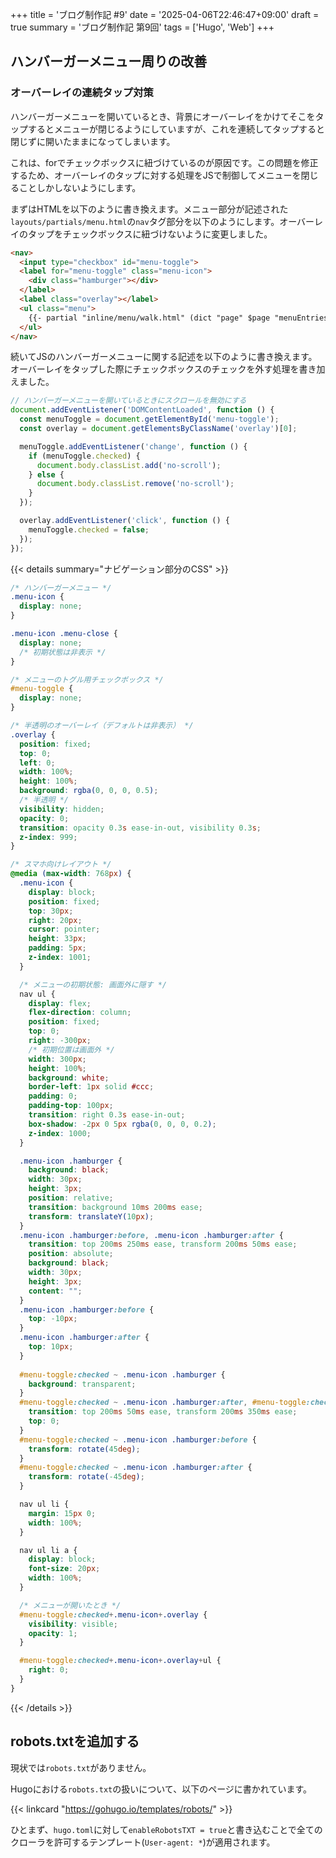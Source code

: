 +++
title = 'ブログ制作記 #9'
date = '2025-04-06T22:46:47+09:00'
draft = true
summary = 'ブログ制作記 第9回'
tags = ['Hugo', 'Web']
+++

## ハンバーガーメニュー周りの改善
### オーバーレイの連続タップ対策
ハンバーガーメニューを開いているとき、背景にオーバーレイをかけてそこをタップするとメニューが閉じるようにしていますが、これを連続してタップすると閉じずに開いたままになってしまいます。

これは、forでチェックボックスに紐づけているのが原因です。この問題を修正するため、オーバーレイのタップに対する処理をJSで制御してメニューを閉じることしかしないようにします。

まずはHTMLを以下のように書き換えます。メニュー部分が記述された`layouts/partials/menu.html`の`nav`タグ部分を以下のようにします。オーバーレイのタップをチェックボックスに紐づけないように変更しました。

```html {name="layouts/partials/menu.html"}
<nav>
  <input type="checkbox" id="menu-toggle">
  <label for="menu-toggle" class="menu-icon">
    <div class="hamburger"></div>
  </label>
  <label class="overlay"></label>
  <ul class="menu">
    {{- partial "inline/menu/walk.html" (dict "page" $page "menuEntries" .) }}
  </ul>
</nav>
```

続いてJSのハンバーガーメニューに関する記述を以下のように書き換えます。オーバーレイをタップした際にチェックボックスのチェックを外す処理を書き加えました。

```js {name="assets/js/main.js"}
// ハンバーガーメニューを開いているときにスクロールを無効にする
document.addEventListener('DOMContentLoaded', function () {
  const menuToggle = document.getElementById('menu-toggle');
  const overlay = document.getElementsByClassName('overlay')[0];

  menuToggle.addEventListener('change', function () {
    if (menuToggle.checked) {
      document.body.classList.add('no-scroll');
    } else {
      document.body.classList.remove('no-scroll');
    }
  });

  overlay.addEventListener('click', function () {
    menuToggle.checked = false;
  });
});
```

{{< details summary="ナビゲーション部分のCSS" >}}

```css {name="assets/css/main.css"}
/* ハンバーガーメニュー */
.menu-icon {
  display: none;
}

.menu-icon .menu-close {
  display: none;
  /* 初期状態は非表示 */
}

/* メニューのトグル用チェックボックス */
#menu-toggle {
  display: none;
}

/* 半透明のオーバーレイ（デフォルトは非表示） */
.overlay {
  position: fixed;
  top: 0;
  left: 0;
  width: 100%;
  height: 100%;
  background: rgba(0, 0, 0, 0.5);
  /* 半透明 */
  visibility: hidden;
  opacity: 0;
  transition: opacity 0.3s ease-in-out, visibility 0.3s;
  z-index: 999;
}

/* スマホ向けレイアウト */
@media (max-width: 768px) {
  .menu-icon {
    display: block;
    position: fixed;
    top: 30px;
    right: 20px;
    cursor: pointer;
    height: 33px;
    padding: 5px;
    z-index: 1001;
  }

  /* メニューの初期状態: 画面外に隠す */
  nav ul {
    display: flex;
    flex-direction: column;
    position: fixed;
    top: 0;
    right: -300px;
    /* 初期位置は画面外 */
    width: 300px;
    height: 100%;
    background: white;
    border-left: 1px solid #ccc;
    padding: 0;
    padding-top: 100px;
    transition: right 0.3s ease-in-out;
    box-shadow: -2px 0 5px rgba(0, 0, 0, 0.2);
    z-index: 1000;
  }

  .menu-icon .hamburger {
    background: black;
    width: 30px;
    height: 3px;
    position: relative;
    transition: background 10ms 200ms ease;
    transform: translateY(10px);
  }
  .menu-icon .hamburger:before, .menu-icon .hamburger:after {
    transition: top 200ms 250ms ease, transform 200ms 50ms ease;
    position: absolute;
    background: black;
    width: 30px;
    height: 3px;
    content: "";
  }
  .menu-icon .hamburger:before {
    top: -10px;
  }
  .menu-icon .hamburger:after {
    top: 10px;
  }
  
  #menu-toggle:checked ~ .menu-icon .hamburger {
    background: transparent;
  }
  #menu-toggle:checked ~ .menu-icon .hamburger:after, #menu-toggle:checked ~ .menu-icon .hamburger:before {
    transition: top 200ms 50ms ease, transform 200ms 350ms ease;
    top: 0;
  }
  #menu-toggle:checked ~ .menu-icon .hamburger:before {
    transform: rotate(45deg);
  }
  #menu-toggle:checked ~ .menu-icon .hamburger:after {
    transform: rotate(-45deg);
  }

  nav ul li {
    margin: 15px 0;
    width: 100%;
  }

  nav ul li a {
    display: block;
    font-size: 20px;
    width: 100%;
  }

  /* メニューが開いたとき */
  #menu-toggle:checked+.menu-icon+.overlay {
    visibility: visible;
    opacity: 1;
  }

  #menu-toggle:checked+.menu-icon+.overlay+ul {
    right: 0;
  }
}
```

{{< /details >}}

## robots.txtを追加する
現状では`robots.txt`がありません。

Hugoにおける`robots.txt`の扱いについて、以下のページに書かれています。

{{< linkcard "https://gohugo.io/templates/robots/" >}}

ひとまず、`hugo.toml`に対して`enableRobotsTXT = true`と書き込むことで全てのクローラを許可するテンプレート(`User-agent: *`)が適用されます。

